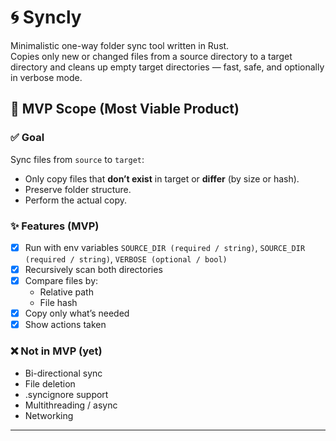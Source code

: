 # 🌀 Syncly

Minimalistic one-way folder sync tool written in Rust.  
Copies only new or changed files from a source directory to a target directory and cleans up empty target directories
— fast, safe, and optionally in verbose mode.

## 🚀 MVP Scope (Most Viable Product)

### ✅ Goal

Sync files from `source` to `target`:
- Only copy files that **don’t exist** in target or **differ** (by size or hash).
- Preserve folder structure.
- Perform the actual copy.

### ✨ Features (MVP)

- [x] Run with env variables `SOURCE_DIR (required / string)`, `SOURCE_DIR (required / string)`, `VERBOSE (optional / bool)`
- [x] Recursively scan both directories
- [x] Compare files by:
    - Relative path
    - File hash
- [x] Copy only what’s needed
- [x] Show actions taken

### ❌ Not in MVP (yet)

- Bi-directional sync
- File deletion
- .syncignore support
- Multithreading / async
- Networking

---

